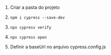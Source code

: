 1. Criar a pasta do projeto

2. `npm i cypress --save-dev`

3. `npx cypress verify`

4. `npx cypress open`

5. Definir a baseUrl no arquivo cypress.config.js
